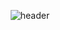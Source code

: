 <div align="center">
  
  ![header](https://capsule-render.vercel.app/api?type=Cylinder&text=dusloop)
</div>
